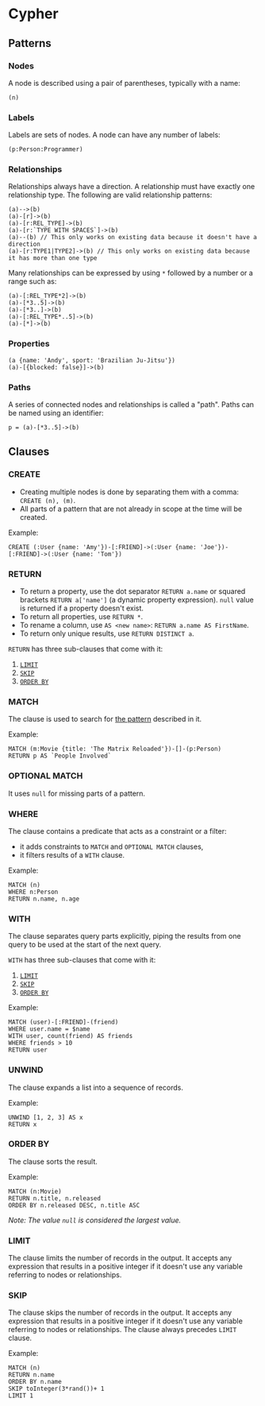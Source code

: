 Cypher
======

## Patterns

### Nodes
A node is described using a pair of parentheses, typically with a name:
```
(n)
```

### Labels
Labels are sets of nodes.
A node can have any number of labels:
```
(p:Person:Programmer)
```

### Relationships
Relationships always have a direction.
A relationship must have exactly one relationship type.
The following are valid relationship patterns:
```
(a)-->(b)
(a)-[r]->(b)
(a)-[r:REL_TYPE]->(b)
(a)-[r:`TYPE WITH SPACES`]->(b)
(a)--(b) // This only works on existing data because it doesn't have a direction
(a)-[r:TYPE1|TYPE2]->(b) // This only works on existing data because it has more than one type
```

Many relationships can be expressed by using `*` followed by a number or a range such as:
```
(a)-[:REL_TYPE*2]->(b)
(a)-[*3..5]->(b)
(a)-[*3..]->(b)
(a)-[:REL_TYPE*..5]->(b)
(a)-[*]->(b)
```

### Properties
```
(a {name: 'Andy', sport: 'Brazilian Ju-Jitsu'})
(a)-[{blocked: false}]->(b)
```

### Paths
A series of connected nodes and relationships is called a "path".
Paths can be named using an identifier:
```
p = (a)-[*3..5]->(b)
```

## Clauses

### CREATE
* Creating multiple nodes is done by separating them with a comma: `CREATE (n), (m)`.
* All parts of a pattern that are not already in scope at the time will be created.

Example:
```
CREATE (:User {name: 'Amy'})-[:FRIEND]->(:User {name: 'Joe'})-[:FRIEND]->(:User {name: 'Tom'})
```

### RETURN
* To return a property, use the dot separator `RETURN a.name` or squared brackets `RETURN a['name']` (a dynamic property expression). `null` value is returned if a property doesn't exist.
* To return all properties, use `RETURN *`.
* To rename a column, use `AS <new name>`: `RETURN a.name AS FirstName`.
* To return only unique results, use `RETURN DISTINCT a`.

`RETURN` has three sub-clauses that come with it:
1. [`LIMIT`](#limit)
2. [`SKIP`](#skip)
3. [`ORDER BY`](#order-by)

### MATCH
The clause is used to search for [the pattern](#patterns) described in it.

Example:
```
MATCH (m:Movie {title: 'The Matrix Reloaded'})-[]-(p:Person)
RETURN p AS `People Involved`
```

### OPTIONAL MATCH
It uses `null` for missing parts of a pattern.

### WHERE
The clause contains a predicate that acts as a constraint or a filter:
* it adds constraints to `MATCH` and `OPTIONAL MATCH` clauses,
* it filters results of a `WITH` clause.

Example:
```
MATCH (n)
WHERE n:Person
RETURN n.name, n.age
```

### WITH
The clause separates query parts explicitly, piping the results from one query to be used at the start of the next query.

`WITH` has three sub-clauses that come with it:
1. [`LIMIT`](#limit)
2. [`SKIP`](#skip)
3. [`ORDER BY`](#order-by)

Example:
```
MATCH (user)-[:FRIEND]-(friend)
WHERE user.name = $name
WITH user, count(friend) AS friends
WHERE friends > 10
RETURN user
```

### UNWIND
The clause expands a list into a sequence of records.

Example:
```
UNWIND [1, 2, 3] AS x
RETURN x
```

### ORDER BY
The clause sorts the result.

Example:
```
MATCH (n:Movie)
RETURN n.title, n.released
ORDER BY n.released DESC, n.title ASC
```

*Note: The value `null` is considered the largest value.*

### LIMIT
The clause limits the number of records in the output.
It accepts any expression that results in a positive integer if it doesn't use any variable referring to nodes or relationships.

### SKIP
The clause skips the number of records in the output.
It accepts any expression that results in a positive integer if it doesn't use any variable referring to nodes or relationships.
The clause always precedes `LIMIT` clause.

Example:
```
MATCH (n)
RETURN n.name
ORDER BY n.name
SKIP toInteger(3*rand())+ 1
LIMIT 1
```

